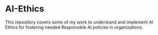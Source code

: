 # AI-Ethics
This repository covers some of my work to understand and implement AI Ethics for fostering needed Responsible AI policies in organizations.
